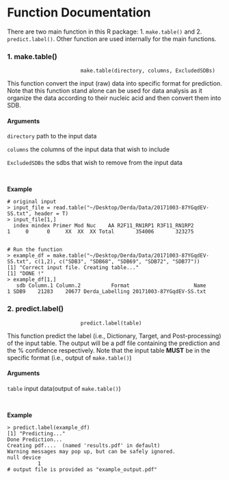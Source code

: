 # Function Documentation

There are two main function in this R package: 1. `make.table()` and 2. `predict.label()`. Other function are used internally for the main functions.

### 1. make.table()
                            make.table(directory, columns, ExcludedSDBs)

This function convert the input (raw) data into specific format for prediction. Note that this function stand alone can be used for data analysis as it organize the data according to their nucleic acid and then convert them into SDB. 

#### Arguments

`directory` path to the input data

`columns` the columns of the input data that wish to include

`ExcludedSDBs` the sdbs that wish to remove from the input data

<br>

**Example**

```
# original input
> input_file = read.table("~/Desktop/Derda/Data/20171003-87YGqdEV-SS.txt", header = T)
> input_file[1,]
  index mindex Primer Mod Nuc    AA R2F11_RN1RP1 R3F11_RN1RP2
1     0      0     XX  XX  XX Total       354006       323275


# Run the function
> example_df = make.table("~/Desktop/Derda/Data/20171003-87YGqdEV-SS.txt", c(1,2), c("SDB3", "SDB68", "SDB69", "SDB72", "SDB77"))
[1] "Correct input file. Creating table..."
[1] "DONE !"
> example_df[1,]
   sdb Column.1 Column.2          Format                     Name
1 SDB9    21283    20677 Derda_Labelling 20171003-87YGqdEV-SS.txt

```


### 2. predict.label()
                            predict.label(table)

This function predict the label (i.e., Dictionary, Target, and Post-processing) of the input table. The output will be a pdf file containing the prediction and the % confidence respectively. Note that the input table **MUST** be in the specific format (i.e., output of `make.table()`)

#### Arguments
`table` input data(output of `make.table()`)

<br>

**Example**

```
> predict.label(example_df)
[1] "Predicting..."
Done Prediction...
Creating pdf....  (named 'results.pdf' in default)
Warning messages may pop up, but can be safely ignored.
null device 
          1 
# output file is provided as "example_output.pdf"
```

